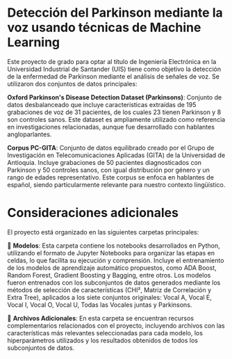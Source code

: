 # Detección del Parkinson mediante la voz usando técnicas de Machine Learning
Este proyecto de grado para optar al título de Ingeniería Electrónica en la Universidad Industrial de Santander (UIS) tiene como objetivo la detección de la enfermedad de Parkinson mediante el análisis de señales de voz. Se utilizaron dos conjuntos de datos principales:

**Oxford Parkinson's Disease Detection Dataset (Parkinsons)**: Conjunto de datos desbalanceado que incluye características extraídas de 195 grabaciones de voz de 31 pacientes, de los cuales 23 tienen Parkinson y 8 son controles sanos. Este dataset es ampliamente utilizado como referencia en investigaciones relacionadas, aunque fue desarrollado con hablantes angloparlantes.

**Corpus PC-GITA**: Conjunto de datos equilibrado creado por el Grupo de Investigación en Telecomunicaciones Aplicadas (GITA) de la Universidad de Antioquia. Incluye grabaciones de 50 pacientes diagnosticados con Parkinson y 50 controles sanos, con igual distribución por género y un rango de edades representativo. Este corpus se enfoca en hablantes de español, siendo particularmente relevante para nuestro contexto lingüístico.
# Consideraciones adicionales
El proyecto está organizado en las siguientes carpetas principales:

📁 **Modelos**:
Esta carpeta contiene los notebooks desarrollados en Python, utilizando el formato de Jupyter Notebooks para organizar las etapas en celdas, lo que facilita su ejecución y comprensión.  Incluye el entrenamiento de los modelos de aprendizaje automático propuestos, como ADA Boost, Random Forest, Gradient Boosting y Bagging, entre otros. Los modelos fueron entrenados con los subconjuntos de datos generados mediante los métodos de selección de características (CHI², Matriz de Correlación y Extra Tree), aplicados a los siete conjuntos originales: Vocal A, Vocal E, Vocal I, Vocal O, Vocal U, Todas las Vocales juntas y Parkinsons. 

📁 **Archivos Adicionales**:
En esta carpeta se encuentran recursos complementarios relacionados con el proyecto, incluyendo archivos con las características más relevantes seleccionadas para cada modelo, los hiperparámetros utilizados y los resultados obtenidos de todos los subconjuntos de datos.
